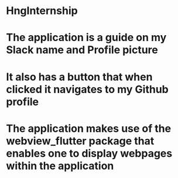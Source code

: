 # HngInternship
# The application is a guide on my Slack name and Profile picture
# It also has a button that when clicked it navigates to my Github profile
# The application makes use of the webview_flutter package that enables one to display webpages within the application
